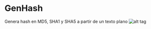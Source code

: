 # GenHash
Genera hash en MD5, SHA1 y SHA5 a partir de un texto plano
![alt tag](http://imgur.com/g5HNhgP)
